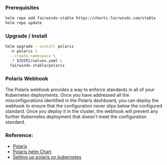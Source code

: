 ### Prerequisites
```bash
helm repo add fairwinds-stable https://charts.fairwinds.com/stable
helm repo update
``` 

### Upgrade / Install
```bash 
helm upgrade --install polaris
  -n polaris \
  --create-namespace \
  -f ${DIR}/values.yaml \
  fairwinds-stable/polaris
```

### Polaris Webhook
The Polaris webhook provides a way to enforce standards in all of your Kubernetes deployments. Once you have addressed all the misconfigurations identified in the Polaris dashboard, you can deploy the webhook to ensure that the configuration never slips below the configured standard. Once you deploy it in the cluster, the webhook will prevent any further Kubernetes deployment that doesn't meet the configuration standard.

### Reference:
* [Polaris](https://github.com/FairwindsOps/polaris)
* [Polaris helm Chart](https://github.com/FairwindsOps/charts/tree/master/stable/polaris)
* [Setting up polaris on kubernetes](https://www.civo.com/learn/setting-up-polaris-on-k8s)

